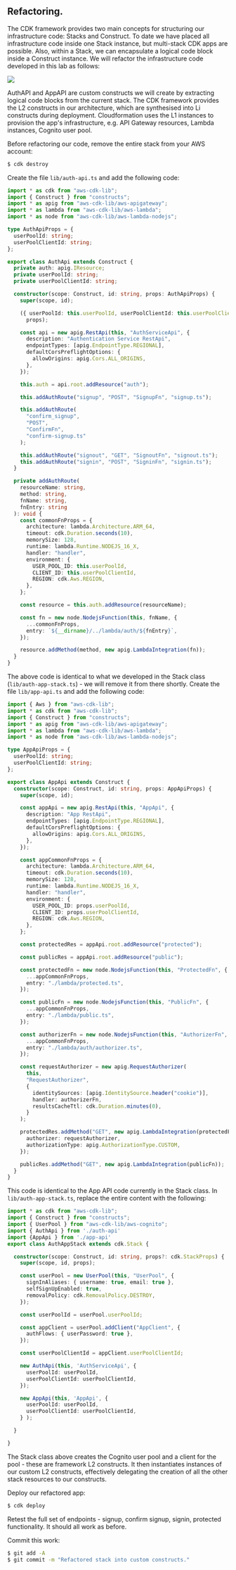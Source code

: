 ## Refactoring.

The CDK framework provides two main concepts for structuring our infrastructure code: Stacks and Construct. To date we have placed all infrastructure code inside one Stack instance, but multi-stack CDK apps are possible. Also, within a Stack, we can encapsulate a logical code block inside a Construct instance. We will refactor the infrastructure code developed in this lab as follows:

![][construct]

AuthAPI and AppAPI are custom constructs we will create by extracting logical code blocks from the current stack. The CDK framework provides the L2 constructs in our architecture, which are synthesised into Li constructs during deployment. Cloudformation uses the L1 instances to provision the app's infrastructure, e.g. API Gateway resources, Lambda instances, Cognito user pool.

Before refactoring our code, remove the entire stack from your AWS account:
~~~bash
$ cdk destroy
~~~

Create the file `lib/auth-api.ts` and add the following code:
~~~ts
import * as cdk from "aws-cdk-lib";
import { Construct } from "constructs";
import * as apig from "aws-cdk-lib/aws-apigateway";
import * as lambda from "aws-cdk-lib/aws-lambda";
import * as node from "aws-cdk-lib/aws-lambda-nodejs";

type AuthApiProps = {
  userPoolId: string;
  userPoolClientId: string;
};

export class AuthApi extends Construct {
  private auth: apig.IResource;
  private userPoolId: string;
  private userPoolClientId: string;

  constructor(scope: Construct, id: string, props: AuthApiProps) {
    super(scope, id);

    ({ userPoolId: this.userPoolId, userPoolClientId: this.userPoolClientId } =
      props);

    const api = new apig.RestApi(this, "AuthServiceApi", {
      description: "Authentication Service RestApi",
      endpointTypes: [apig.EndpointType.REGIONAL],
      defaultCorsPreflightOptions: {
        allowOrigins: apig.Cors.ALL_ORIGINS,
      },
    });

    this.auth = api.root.addResource("auth");

    this.addAuthRoute("signup", "POST", "SignupFn", "signup.ts");

    this.addAuthRoute(
      "confirm_signup",
      "POST",
      "ConfirmFn",
      "confirm-signup.ts"
    );

    this.addAuthRoute("signout", "GET", "SignoutFn", "signout.ts");
    this.addAuthRoute("signin", "POST", "SigninFn", "signin.ts");
  }

  private addAuthRoute(
    resourceName: string,
    method: string,
    fnName: string,
    fnEntry: string
  ): void {
    const commonFnProps = {
      architecture: lambda.Architecture.ARM_64,
      timeout: cdk.Duration.seconds(10),
      memorySize: 128,
      runtime: lambda.Runtime.NODEJS_16_X,
      handler: "handler",
      environment: {
        USER_POOL_ID: this.userPoolId,
        CLIENT_ID: this.userPoolClientId,
        REGION: cdk.Aws.REGION,
      },
    };

    const resource = this.auth.addResource(resourceName);

    const fn = new node.NodejsFunction(this, fnName, {
      ...commonFnProps,
      entry: `${__dirname}/../lambda/auth/${fnEntry}`,
    });

    resource.addMethod(method, new apig.LambdaIntegration(fn));
  }
}
~~~
The above code is identical to what we developed in the Stack class (`lib/auth-app-stack.ts`) - we will remove it from there shortly. Create the file `lib/app-api.ts` and add the following code:
~~~ts
import { Aws } from "aws-cdk-lib";
import * as cdk from "aws-cdk-lib";
import { Construct } from "constructs";
import * as apig from "aws-cdk-lib/aws-apigateway";
import * as lambda from "aws-cdk-lib/aws-lambda";
import * as node from "aws-cdk-lib/aws-lambda-nodejs";

type AppApiProps = {
  userPoolId: string;
  userPoolClientId: string;
};

export class AppApi extends Construct {
  constructor(scope: Construct, id: string, props: AppApiProps) {
    super(scope, id);

    const appApi = new apig.RestApi(this, "AppApi", {
      description: "App RestApi",
      endpointTypes: [apig.EndpointType.REGIONAL],
      defaultCorsPreflightOptions: {
        allowOrigins: apig.Cors.ALL_ORIGINS,
      },
    });

    const appCommonFnProps = {
      architecture: lambda.Architecture.ARM_64,
      timeout: cdk.Duration.seconds(10),
      memorySize: 128,
      runtime: lambda.Runtime.NODEJS_16_X,
      handler: "handler",
      environment: {
        USER_POOL_ID: props.userPoolId,
        CLIENT_ID: props.userPoolClientId,
        REGION: cdk.Aws.REGION,
      },
    };

    const protectedRes = appApi.root.addResource("protected");

    const publicRes = appApi.root.addResource("public");

    const protectedFn = new node.NodejsFunction(this, "ProtectedFn", {
      ...appCommonFnProps,
      entry: "./lambda/protected.ts",
    });

    const publicFn = new node.NodejsFunction(this, "PublicFn", {
      ...appCommonFnProps,
      entry: "./lambda/public.ts",
    });

    const authorizerFn = new node.NodejsFunction(this, "AuthorizerFn", {
      ...appCommonFnProps,
      entry: "./lambda/auth/authorizer.ts",
    });

    const requestAuthorizer = new apig.RequestAuthorizer(
      this,
      "RequestAuthorizer",
      {
        identitySources: [apig.IdentitySource.header("cookie")],
        handler: authorizerFn,
        resultsCacheTtl: cdk.Duration.minutes(0),
      }
    );

    protectedRes.addMethod("GET", new apig.LambdaIntegration(protectedFn), {
      authorizer: requestAuthorizer,
      authorizationType: apig.AuthorizationType.CUSTOM,
    });

    publicRes.addMethod("GET", new apig.LambdaIntegration(publicFn));
  }
}
~~~
This code is identical to the App API code currently in the Stack class. In `lib/auth-app-stack.ts`, replace the entire content with the following:
~~~ts
import * as cdk from "aws-cdk-lib";
import { Construct } from "constructs";
import { UserPool } from "aws-cdk-lib/aws-cognito";
import { AuthApi } from './auth-api'
import {AppApi } from './app-api'
export class AuthAppStack extends cdk.Stack {

  constructor(scope: Construct, id: string, props?: cdk.StackProps) {
    super(scope, id, props);

    const userPool = new UserPool(this, "UserPool", {
      signInAliases: { username: true, email: true },
      selfSignUpEnabled: true,
      removalPolicy: cdk.RemovalPolicy.DESTROY,
    });

    const userPoolId = userPool.userPoolId;

    const appClient = userPool.addClient("AppClient", {
      authFlows: { userPassword: true },
    });

    const userPoolClientId = appClient.userPoolClientId;

    new AuthApi(this, 'AuthServiceApi', {
      userPoolId: userPoolId,
      userPoolClientId: userPoolClientId,
    });

    new AppApi(this, 'AppApi', {
      userPoolId: userPoolId,
      userPoolClientId: userPoolClientId,
    } );

  } 

}
~~~
The Stack class above creates the Cognito user pool and a client for the pool - these are framework L2 constructs. It then instantiates instances of our custom L2 constructs, effectively delegating the creation of all the other stack resources to our constructs.

Deploy our refactored app:
~~~bash
$ cdk deploy
~~~

Retest the full set of endpoints - signup, confirm signup, signin, protected functionality. It should all work as before.

Commit this work:
~~~bash
$ git add -A
$ git commit -m "Refactored stack into custom constructs."
~~~
[construct]: ./img/construct.png
 